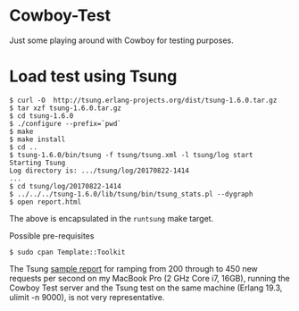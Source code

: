 # Cowboy-Test

Just some playing around with Cowboy for testing purposes.


# Load test using Tsung 

```shell
$ curl -O  http://tsung.erlang-projects.org/dist/tsung-1.6.0.tar.gz
$ tar xzf tsung-1.6.0.tar.gz
$ cd tsung-1.6.0
$ ./configure --prefix=`pwd`
$ make
$ make install
$ cd ..
$ tsung-1.6.0/bin/tsung -f tsung/tsung.xml -l tsung/log start
Starting Tsung
Log directory is: .../tsung/log/20170822-1414
...
$ cd tsung/log/20170822-1414
$ ../../../tsung-1.6.0/lib/tsung/bin/tsung_stats.pl --dygraph
$ open report.html
```

The above is encapsulated in the `runtsung` make target.

Possible pre-requisites
```shell
$ sudo cpan Template::Toolkit
```

The Tsung [sample report](http://htmlpreview.github.com/?https://github.com/rtraschke/Cowboy-Test/tsung/sample/report.html) for ramping from 200 through to 450 new requests per second on my MacBook Pro (2 GHz Core i7, 16GB), running the Cowboy Test server and the Tsung test on the same machine (Erlang 19.3, ulimit -n 9000), is not very representative.
